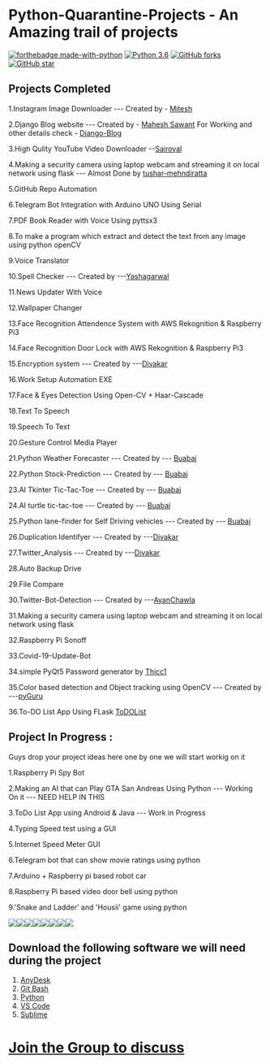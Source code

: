 # Python-Quarantine-Projects - An Amazing trail of projects

[![forthebadge made-with-python](http://ForTheBadge.com/images/badges/made-with-python.svg)](https://www.python.org/)                  [![Python 3.6](https://img.shields.io/badge/python-3.6-blue.svg)](https://www.python.org/downloads/release/python-360/) [![GitHub forks](https://img.shields.io/github/forks/arbazkhan4712/Python-Quarantine-Projects?style=social)](https://GitHub.com/Naereen/StrapDown.js/network/)                 [![GitHub star](https://img.shields.io/github/stars/arbazkhan4712/Python-Quarantine-Projects?style=social)](https://GitHub.com/Naereen/StrapDown.js/network/)


## Projects Completed 

1.Instagram Image Downloader --- Created by - [Mitesh](https://github.com/Mitesh2499) 

2.Django Blog website --- Created by - [Mahesh Sawant](https://github.com/smahesh29) 
  For Working and other details check - [Django-Blog](https://github.com/smahesh29/Django-Blog)
  
3.High Qulity YouTube Video Downloader  --[Sairoyal](https://github.com/sairoyal007)

4.Making a security camera using laptop webcam and streaming it on local network using flask --- Almost Done by [tushar-mehndiratta](https://github.com/tushar-mehndiratta)

5.GitHub Repo Automation 

6.Telegram Bot Integration with Arduino UNO Using Serial 

7.PDF Book Reader with Voice Using pyttsx3 

8.To make a program which extract and detect  the text from any image using python openCV

9.Voice Translator

10.Spell Checker  --- Created by ---[Yashagarwal](https://github.com/yashagarwal1999)

11.News Updater With Voice

12.Wallpaper Changer 

13.Face Recognition Attendence System with AWS Rekognition & Raspberry Pi3

14.Face Recognition Door Lock with AWS Rekognition & Raspberry Pi3

15.Encryption system --- Created by ---[Divakar](https://github.com/rexdivakar)

16.Work Setup Automation EXE

17.Face & Eyes Detection Using Open-CV + Haar-Cascade

18.Text To Speech

19.Speech To Text

20.Gesture Control Media Player

21.Python Weather Forecaster --- Created by --- [Buabaj](https://github.com/buabaj)

22.Python Stock-Prediction --- Created by --- [Buabaj](https://github.com/buabaj)

23.AI Tkinter Tic-Tac-Toe --- Created by --- [Buabaj](https://github.com/buabaj)

24.AI turtle tic-tac-toe --- Created by --- [Buabaj](https://github.com/buabaj)

25.Python lane-finder for Self Driving vehicles  --- Created by --- [Buabaj](https://github.com/buabaj)

26.Duplication Identifyer  --- Created by ---[Divakar](https://github.com/rexdivakar)

27.Twitter_Analysis --- Created by ---[Divakar](https://github.com/rexdivakar)

28.Auto Backup Drive 

29.File Compare

30.Twitter-Bot-Detection --- Created by ---[AyanChawla](https://github.com/AyanChawla)

31.Making a security camera using laptop webcam and streaming it on local network using flask

32.Raspberry Pi Sonoff

33.Covid-19-Update-Bot

34.simple PyQt5 Password generator by [Thicc1](https://github.com/Thicc1)

35.Color based detection and Object tracking using OpenCV --- Created by ---[pyGuru](https://github.com/pyguru123)

36.To-DO List App Using FLask [ToDOList](https://todo-list-1010.herokuapp.com/)

## Project In Progress :

Guys drop your project ideas here one by one we will start workig on it

1.Raspberry Pi Spy Bot

2.Making an AI that can Play GTA San Andreas Using Python --- Working On it  --- NEED HELP IN THIS

3.ToDo List App using Android & Java --- Work in Progress

4.Typing Speed test using a GUI

5.Internet Speed Meter GUI 

6.Telegram bot that can show movie ratings using python

7.Arduino + Raspberry pi based robot car

8.Raspberry Pi based video door bell using python

9.'Snake and Ladder' and 'Housii' game using python


[![](http://sourcerer.io/fame/Arbazkhan4712/Arbazkhan4712/Python-Quarantine-Projects/images/0)](http://sourcerer.io/fame/Arbazkhan4712/Arbazkhan4712/Python-Quarantine-Projects/links/0)[![](http://sourcerer.io/fame/Arbazkhan4712/Arbazkhan4712/Python-Quarantine-Projects/images/1)](http://sourcerer.io/fame/Arbazkhan4712/Arbazkhan4712/Python-Quarantine-Projects/links/1)[![](http://sourcerer.io/fame/Arbazkhan4712/Arbazkhan4712/Python-Quarantine-Projects/images/2)](http://sourcerer.io/fame/Arbazkhan4712/Arbazkhan4712/Python-Quarantine-Projects/links/2)[![](http://sourcerer.io/fame/Arbazkhan4712/Arbazkhan4712/Python-Quarantine-Projects/images/3)](http://sourcerer.io/fame/Arbazkhan4712/Arbazkhan4712/Python-Quarantine-Projects/links/3)[![](http://sourcerer.io/fame/Arbazkhan4712/Arbazkhan4712/Python-Quarantine-Projects/images/4)](http://sourcerer.io/fame/Arbazkhan4712/Arbazkhan4712/Python-Quarantine-Projects/links/4)[![](http://sourcerer.io/fame/Arbazkhan4712/Arbazkhan4712/Python-Quarantine-Projects/images/5)](http://sourcerer.io/fame/Arbazkhan4712/Arbazkhan4712/Python-Quarantine-Projects/links/5)[![](http://sourcerer.io/fame/Arbazkhan4712/Arbazkhan4712/Python-Quarantine-Projects/images/6)](http://sourcerer.io/fame/Arbazkhan4712/Arbazkhan4712/Python-Quarantine-Projects/links/6)[![](http://sourcerer.io/fame/Arbazkhan4712/Arbazkhan4712/Python-Quarantine-Projects/images/7)](http://sourcerer.io/fame/Arbazkhan4712/Arbazkhan4712/Python-Quarantine-Projects/links/7)

## Download the following software we will need during the project

1. [AnyDesk](https://anydesk.com/en/downloads) 
2. [Git Bash](https://git-scm.com/download)
3. [Python](https://www.python.org/)
4. [VS Code](https://code.visualstudio.com/)
5. [Sublime](https://www.sublimetext.com/)
# [Join the Group to discuss](https://chat.whatsapp.com/HBZwGwcRP3QBqeIRIMEc5i)

